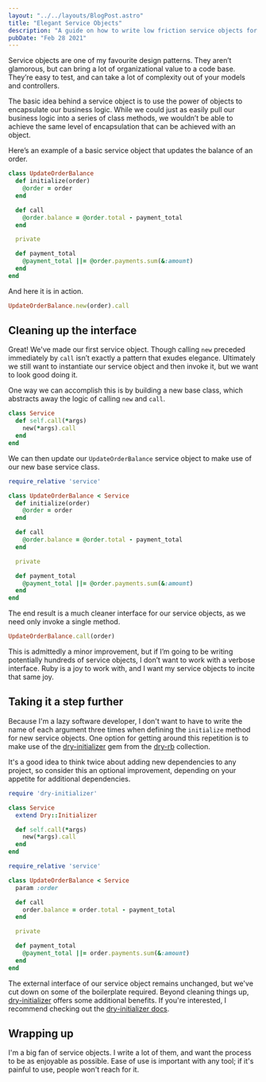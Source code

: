 ```yaml
---
layout: "../../layouts/BlogPost.astro"
title: "Elegant Service Objects"
description: "A guide on how to write low friction service objects for a Ruby on Rails application."
pubDate: "Feb 28 2021"
---
```


Service objects are one of my favourite design patterns. They aren’t glamorous, but can bring a lot of organizational value to a code base. They’re easy to test, and can take a lot of complexity out of your models and controllers.

The basic idea behind a service object is to use the power of objects to encapsulate our business logic. While we could just as easily pull our business logic into a series of class methods, we wouldn’t be able to achieve the same level of encapsulation that can be achieved with an object.

Here’s an example of a basic service object that updates the balance of an order.

```ruby
class UpdateOrderBalance
  def initialize(order)
    @order = order
  end

  def call
    @order.balance = @order.total - payment_total
  end

  private

  def payment_total
    @payment_total ||= @order.payments.sum(&:amount)
  end
end
```

And here it is in action.

```ruby
UpdateOrderBalance.new(order).call
```

## Cleaning up the interface

Great! We've made our first service object. Though calling `new` preceded immediately by `call` isn’t exactly a pattern that exudes elegance. Ultimately we still want to instantiate our service object and then invoke it, but we want to look good doing it.

One way we can accomplish this is by building a new base class, which abstracts away the logic of calling `new` and `call`.

```ruby
class Service
  def self.call(*args)
    new(*args).call
  end
end
```

We can then update our `UpdateOrderBalance` service object to make use of our new base service class.

```ruby
require_relative 'service'

class UpdateOrderBalance < Service
  def initialize(order)
    @order = order
  end

  def call
    @order.balance = @order.total - payment_total
  end

  private

  def payment_total
    @payment_total ||= @order.payments.sum(&:amount)
  end
end
```

The end result is a much cleaner interface for our service objects, as we need only invoke a single method.

```ruby
UpdateOrderBalance.call(order)
```

This is admittedly a minor improvement, but if I’m going to be writing potentially hundreds of service objects, I don’t want to work with a verbose interface. Ruby is a joy to work with, and I want my service objects to incite that same joy.

## Taking it a step further

Because I'm a lazy software developer, I don't want to have to write the name of each argument three times when defining the `initialize` method for new service objects. One option for getting around this repetition is to make use of the [dry-initializer](https://github.com/dry-rb/dry-initializer) gem from the [dry-rb](https://dry-rb.org) collection.

It's a good idea to think twice about adding new dependencies to any project, so consider this an optional improvement, depending on your appetite for additional dependencies.

```ruby
require 'dry-initializer'

class Service
  extend Dry::Initializer

  def self.call(*args)
    new(*args).call
  end
end
```

```ruby
require_relative 'service'

class UpdateOrderBalance < Service
  param :order

  def call
    order.balance = order.total - payment_total
  end

  private

  def payment_total
    @payment_total ||= order.payments.sum(&:amount)
  end
end
```

The external interface of our service object remains unchanged, but we've cut down on some of the boilerplate required. Beyond cleaning things up, [dry-initializer](https://github.com/dry-rb/dry-initializer) offers some additional benefits. If you're interested, I recommend checking out the [dry-initializer docs](https://dry-rb.org/gems/dry-initializer/3.0/).

## Wrapping up

I'm a big fan of service objects. I write a lot of them, and want the process to be as enjoyable as possible. Ease of use is important with any tool; if it's painful to use, people won't reach for it.
